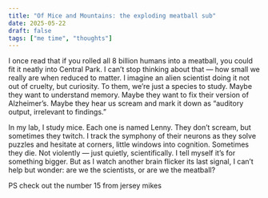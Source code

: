 ```yaml
---
title: "Of Mice and Mountains: the exploding meatball sub"
date: 2025-05-22
draft: false
tags: ["me time", "thoughts"]
---
```


I once read that if you rolled all 8 billion humans into a meatball, you could fit it neatly into Central Park. I can’t stop thinking about that — how small we really are when reduced to matter. I imagine an alien scientist doing it not out of cruelty, but curiosity. To them, we’re just a species to study. Maybe they want to understand memory. Maybe they want to fix their version of Alzheimer’s. Maybe they hear us scream and mark it down as “auditory output, irrelevant to findings.”

In my lab, I study mice. Each one is named Lenny. They don’t scream, but sometimes they twitch. I track the symphony of their neurons as they solve puzzles and hesitate at corners, little windows into cognition. Sometimes they die. Not violently — just quietly, scientifically. I tell myself it’s for something bigger. But as I watch another brain flicker its last signal, I can’t help but wonder: are we the scientists, or are we the meatball?

PS check out the number 15 from jersey mikes

